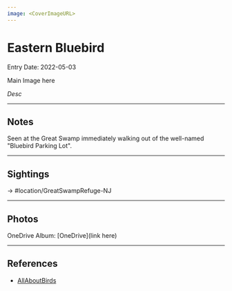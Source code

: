 ```yaml
---
image: <CoverImageURL>
---
```


# Eastern Bluebird
Entry Date: 2022-05-03


Main Image here

*Desc*

---------------------------------------------------------------
## Notes
Seen at the Great Swamp immediately walking out of the well-named "Bluebird Parking Lot".

---------------------------------------------------------------
## Sightings

-> #location/GreatSwampRefuge-NJ 

---------------------------------------------------------------
## Photos
OneDrive Album: [OneDrive](link here)

---------------------------------------------------------------
## References
- [AllAboutBirds](linkUrl)
